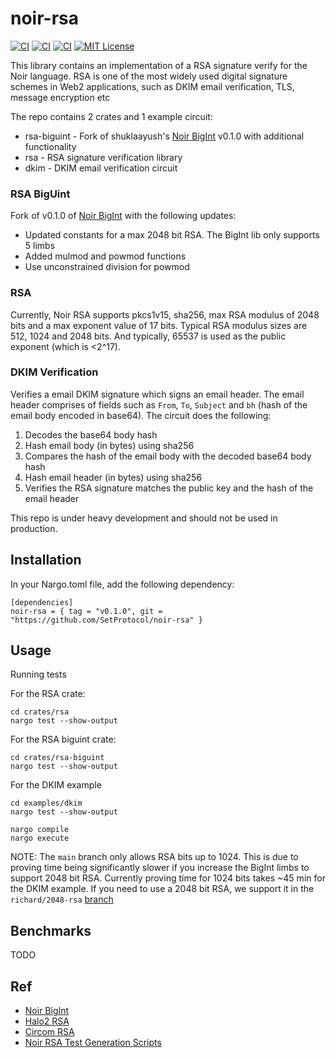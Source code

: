 # noir-rsa

[![CI][ci-shield-rsa]][ci-url-rsa]
[![CI][ci-shield-dkim]][ci-url-dkim]
[![CI][ci-shield-bigint]][ci-url-biguint]
[![MIT License][license-shield]][license-url]

This library contains an implementation of a RSA signature verify for the Noir language. RSA is one of the most widely used digital signature schemes in Web2 applications, such as DKIM email verification, TLS, message encryption etc

The repo contains 2 crates and 1 example circuit:
- rsa-biguint - Fork of shuklaayush's [Noir BigInt](https://github.com/shuklaayush/noir-bigint/) v0.1.0 with additional functionality
- rsa - RSA signature verification library
- dkim - DKIM email verification circuit

### RSA BigUint
Fork of v0.1.0 of [Noir BigInt](https://github.com/shuklaayush/noir-bigint) with the following updates:
- Updated constants for a max 2048 bit RSA. The BigInt lib only supports 5 limbs
- Added mulmod and powmod functions
- Use unconstrained division for powmod

### RSA
Currently, Noir RSA supports pkcs1v15, sha256, max RSA modulus of 2048 bits and a max exponent value of 17 bits. Typical RSA modulus sizes are 512, 1024 and 2048 bits. And typically, 65537 is used as the public exponent (which is <2^17). 

### DKIM Verification
Verifies a email DKIM signature which signs an email header. The email header comprises of fields such as `From`, `To`, `Subject` and `bh` (hash of the email body encoded in base64). The circuit does the following:
1. Decodes the base64 body hash
2. Hash email body (in bytes) using sha256
3. Compares the hash of the email body with the decoded base64 body hash
4. Hash email header (in bytes) using sha256
5. Verifies the RSA signature matches the public key and the hash of the email header

This repo is under heavy development and should not be used in production.

## Installation
In your Nargo.toml file, add the following dependency:
```
[dependencies]
noir-rsa = { tag = "v0.1.0", git = "https://github.com/SetProtocol/noir-rsa" }
```

## Usage
Running tests

For the RSA crate:
```
cd crates/rsa
nargo test --show-output
```

For the RSA biguint crate:
```
cd crates/rsa-biguint
nargo test --show-output
```

For the DKIM example
```
cd examples/dkim
nargo test --show-output

nargo compile
nargo execute
```

NOTE: The `main` branch only allows RSA bits up to 1024. This is due to proving time being significantly slower if you increase the BigInt limbs to support 2048 bit RSA. Currently proving time for 1024 bits takes ~45 min for the DKIM example. If you need to use a 2048 bit RSA, we support it in the `richard/2048-rsa` [branch](https://github.com/SetProtocol/noir-rsa/tree/richard/2048-rsa)

## Benchmarks
TODO

## Ref
- [Noir BigInt](https://github.com/shuklaayush/noir-bigint/)
- [Halo2 RSA](https://github.com/zkemail/halo2-rsa) 
- [Circom RSA](https://github.com/zkp-application/circom-rsa-verify)
- [Noir RSA Test Generation Scripts](https://github.com/SetProtocol/noir_rsa_scripts)

[ci-shield-dkim]: https://img.shields.io/github/actions/workflow/status/SetProtocol/noir-rsa/test-dkim.yml?branch=main&label=test-dkim
[ci-shield-rsa]: https://img.shields.io/github/actions/workflow/status/SetProtocol/noir-rsa/test-rsa.yml?branch=main&label=test-rsa
[ci-shield-bigint]: https://img.shields.io/github/actions/workflow/status/SetProtocol/noir-rsa/test-rsa-biguint.yml?branch=main&label=test-rsa-biguint
[ci-url-dkim]: https://github.com/SetProtocol/noir-rsa/actions/workflows/test-dkim.yml
[ci-url-rsa]: https://github.com/SetProtocol/noir-rsa/actions/workflows/test-rsa.yml
[ci-url-biguint]: https://github.com/SetProtocol/noir-rsa/actions/workflows/test-rsa-biguint.yml

[license-shield]: https://img.shields.io/badge/License-MIT-green.svg
[license-url]: https://github.com/SetProtocol/noir-rsa/blob/main/LICENSE